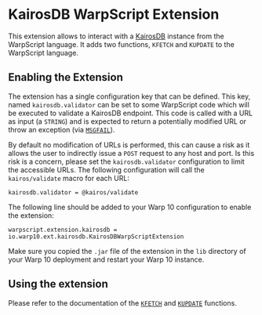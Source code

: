 # KairosDB WarpScript Extension

This extension allows to interact with a [KairosDB](http://kairosdb.github.io/) instance from the WarpScript language. It adds two functions, `KFETCH` and `KUPDATE` to the WarpScript language.

## Enabling the Extension

The extension has a single configuration key that can be defined. This key, named `kairosdb.validator` can be set to some WarpScript code which will be executed to validate a KairosDB endpoint. This code is called with a URL as input (a `STRING`) and is expected to return a potentially modified URL or throw an exception (via [`MSGFAIL`](https://warp10.io/doc/MSGFAIL)).

By default no modification of URLs is performed, this can cause a risk as it allows the user to indirectly issue a `POST` request to any host and port. Is this risk is a concern, please set the `kairosdb.validator` configuration to limit the accessible URLs. The following configuration will call the `kairos/validate` macro for each URL:

```
kairosdb.validator = @kairos/validate
```

The following line should be added to your Warp 10 configuration to enable the extension:

```
warpscript.extension.kairosdb = io.warp10.ext.kairosdb.KairosDBWarpScriptExtension
```

Make sure you copied the `.jar` file of the extension in the `lib` directory of your Warp 10 deployment and restart your Warp 10 instance.

## Using the extension

Please refer to the documentation of the [`KFETCH`](io.warp10/warp10-ext-kairosdb/KFETCH.mc2) and [`KUPDATE`](io.warp10/warp10-ext-kairosdb/KUPDATE.mc2) functions.
